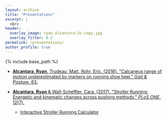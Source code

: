 ```yaml
---
layout: archive
title: "Presentations"
excerpt: |
  <br>
header:
  overlay_image: ryan_alcantara-2c-copy.jpg
  overlay_filter: 0.2
permalink: /presentations/
author_profile: true
---
```


{% include base_path %}

<!--- below will turn page into collection, pulling from _presentations folder --->
<!---
{% for post in site.presentations reversed %}
  {% include archive-single.html %}
{% endfor %}
--->

* [<b>Alcantara, Ryan,</b> Trudeau, Matt, Rohr, Eric. (2018). &quot;Calcaneus range of motion underestimated by markers on running shoe heel.&quot; <i>Gait & Posture</i>. 63.](http://alcantarar.github.io/files/Alcantara_et_al_2018.pdf)

* [<b>Alcantara, Ryan</b> & Wall-Scheffler, Cara. (2017). &quot;Stroller Running: Energetic and kinematic changes across pushing methods.&quot; <i>PLoS ONE</i>. 12(7).](http://alcantarar.github.io/files/Alcantara_Wall-Scheffler_2017_Stroller_Running.pdf)
  * [Interactive Stroller Running Calculator](https://public.tableau.com/views/StrollerRunningCost_1/Stroller_Cost?:embed=y&:display_count=yes&:showTabs=y&:showVizHome=no)
  
  
